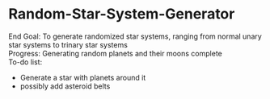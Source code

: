 # Random-Star-System-Generator
End Goal: To generate randomized star systems, ranging from normal unary star systems to trinary star systems<br>
Progress: Generating random planets and their moons complete<br>
To-do list:
- Generate a star with planets around it
- possibly add asteroid belts
